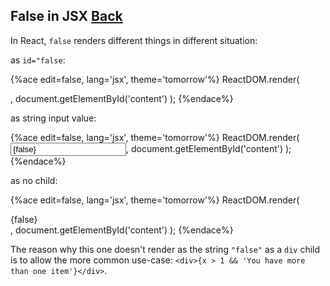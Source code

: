 ## False in JSX [Back](./../react.md)

In React, `false` renders different things in different situation:

as `id="false`:

{%ace edit=false, lang='jsx', theme='tomorrow'%}
ReactDOM.render(
    <div id={false} />,
    document.getElementById('content')
);
{%endace%}

as string input value:

{%ace edit=false, lang='jsx', theme='tomorrow'%}
ReactDOM.render(
    <input value={false} />,
    document.getElementById('content')
);
{%endace%}

as no child:

{%ace edit=false, lang='jsx', theme='tomorrow'%}
ReactDOM.render(
    <div>{false}</div>,
    document.getElementById('content')
);
{%endace%}

The reason why this one doesn't render as the string `"false"` as a `div` child is to allow the more common use-case: `<div>{x > 1 && 'You have more than one item'}</div>`.